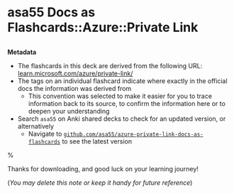 # asa55 Docs as Flashcards::Azure::Private Link

##

**Metadata**

- The flashcards in this deck are derived from the following URL: [learn.microsoft.com/azure/private-link/](https://learn.microsoft.com/azure/private-link/)
- The tags on an individual flashcard indicate where exactly in the official docs the information was derived from
  - This convention was selected to make it easier for you to trace information back to its source, to confirm the information here or to deepen your understanding
- Search `asa55` on Anki shared decks to check for an updated version, or alternatively
  - Navigate to [`github.com/asa55/azure-private-link-docs-as-flashcards`](https://github.com/asa55/azure-private-link-docs-as-flashcards) to see the latest version

%

Thanks for downloading, and good luck on your learning journey!

(_You may delete this note or keep it handy for future reference_)
